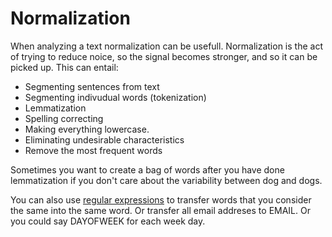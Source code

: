# Normalization
When analyzing a text normalization can be usefull. Normalization is the act of trying to reduce noice, so the signal becomes stronger, and so it can be picked up. This can entail:

- Segmenting sentences from text
- Segmenting indivudual words (tokenization)
- Lemmatization
- Spelling correcting
- Making everything lowercase. 
- Eliminating undesirable characteristics
- Remove the most frequent words

Sometimes you want to create a bag of words after you have done lemmatization if you don't care about the variability between dog and dogs. 

You can also use [regular expressions](Regular%20expression.md) to transfer words that you consider the same into the same word. Or transfer all email addreses to EMAIL. Or you could say DAYOFWEEK for each week day. 

